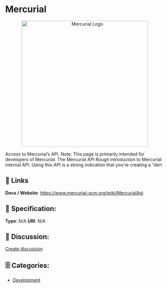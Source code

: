 # Mercurial
<p align="center">
    <img width="400" src="https://raw.githubusercontent.com/apis-list/apis-list/main/apis/mercurial/logo_256x256.png" alt="Mercurial Logo"/>
</p>

Access to Mercurial’s API.  Note: This page is primarily intended for developers of Mercurial.  The Mercurial API Rough introduction to Mercurial internal API. Using this API is a strong indication that you're creating a "deri

##  🔗 Links
**Docs / Website**: https://www.mercurial-scm.org/wiki/MercurialApi

## 🧬 Specification:
**Type**: N/A
**URI**: N/A

## 💬 Discussion:
[Create discussion](https://github.com/apis-list/apis-list/discussions/new)

## 🗄️ Categories:
- [Development](https://github.com/apis-list/apis-list#development)







